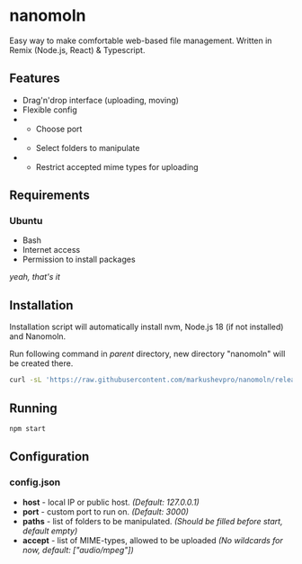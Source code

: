 # nanomoln

Easy way to make comfortable web-based file management.
Written in Remix (Node.js, React) & Typescript.

## Features

- Drag'n'drop interface (uploading, moving)
- Flexible config
- - Choose port
- - Select folders to manipulate
- - Restrict accepted mime types for uploading

## Requirements

### Ubuntu

- Bash
- Internet access
- Permission to install packages

*yeah, that's it*

## Installation

Installation script will automatically install nvm, Node.js 18 (if not installed) and Nanomoln. 

Run following command in *parent* directory, new directory "nanomoln" will be created there.

```sh
curl -sL 'https://raw.githubusercontent.com/markushevpro/nanomoln/release/install.sh' > nanomoln-install.sh && \. nanomoln-install.sh
```

## Running

```sh
npm start
```

## Configuration

### config.json

- **host** - local IP or public host. *(Default: 127.0.0.1)*
- **port** - custom port to run on. *(Default: 3000)*
- **paths** - list of folders to be manipulated. *(Should be filled before start, default empty)*
- **accept** - list of MIME-types, allowed to be uploaded *(No wildcards for now, default: ["audio/mpeg"])*
